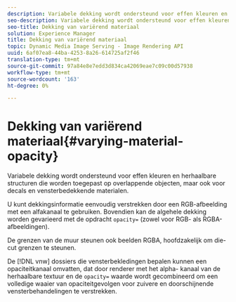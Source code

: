 ```yaml
---
description: Variabele dekking wordt ondersteund voor effen kleuren en herhaalbare structuren die worden toegepast op overlappende objecten, maar ook voor decals en vensterbedekkende materialen.
seo-description: Variabele dekking wordt ondersteund voor effen kleuren en herhaalbare structuren die worden toegepast op overlappende objecten, maar ook voor decals en vensterbedekkende materialen.
seo-title: Dekking van variërend materiaal
solution: Experience Manager
title: Dekking van variërend materiaal
topic: Dynamic Media Image Serving - Image Rendering API
uuid: 6af07ea8-44ba-4253-8a26-614725af2f46
translation-type: tm+mt
source-git-commit: 97a84e8e7edd3d834ca42069eae7c09c00d57938
workflow-type: tm+mt
source-wordcount: '163'
ht-degree: 0%

---
```



# Dekking van variërend materiaal{#varying-material-opacity}

Variabele dekking wordt ondersteund voor effen kleuren en herhaalbare structuren die worden toegepast op overlappende objecten, maar ook voor decals en vensterbedekkende materialen.

U kunt dekkingsinformatie eenvoudig verstrekken door een RGB-afbeelding met een alfakanaal te gebruiken. Bovendien kan de algehele dekking worden gevarieerd met de opdracht `opacity=` (zowel voor RGB- als RGBA-afbeeldingen).

De grenzen van de muur steunen ook beelden RGBA, hoofdzakelijk om die-cut grenzen te steunen.

De [!DNL vnw] dossiers die vensterbekledingen bepalen kunnen een opaciteitkanaal omvatten, dat door renderer met het alpha- kanaal van de herhaalbare textuur en de `opacity=` waarde wordt gecombineerd om een volledige waaier van opaciteitgevolgen voor zuivere en doorschijnende vensterbehandelingen te verstrekken.
